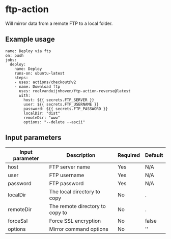 # ftp-action

Will mirror data from a remote FTP to a local folder.

## Example usage

```
name: Deploy via ftp
on: push
jobs:
  deploy:
    name: Deploy
    runs-on: ubuntu-latest
    steps:
    - uses: actions/checkout@v2
    - name: Download ftp
      uses: roelvanduijnhoven/ftp-action-reverse@latest
      with:
        host: ${{ secrets.FTP_SERVER }}
        user: ${{ secrets.FTP_USERNAME }}
        password: ${{ secrets.FTP_PASSWORD }}
        localDir: "dist"
        remoteDir: "www"
        options: "--delete --ascii"
```

## Input parameters

Input parameter | Description | Required | Default
--- | --- | --- | ---
host | FTP server name | Yes | N/A
user | FTP username | Yes | N/A
password | FTP password | Yes | N/A
localDir | The local directory to copy | No | .
remoteDir | The remote directory to copy to | No | .
forceSsl | Force SSL encryption | No | false
options | Mirror command options | No | ''
